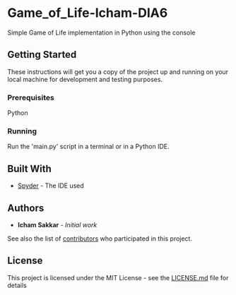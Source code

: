 # Game_of_Life-Icham-DIA6

Simple Game of Life implementation in Python using the console

## Getting Started

These instructions will get you a copy of the project up and running on your local machine for development and testing purposes.

### Prerequisites

Python

### Running

Run the 'main.py' script in a terminal or in a Python IDE.

## Built With

* [Spyder](https://www.spyder-ide.org/) - The IDE used

## Authors

* **Icham Sakkar** - *Initial work*

See also the list of [contributors](https://github.com/isakkar/Game_of_Life-Icham-DIA6/contributors) who participated in this project.

## License

This project is licensed under the MIT License - see the [LICENSE.md](LICENSE.md) file for details